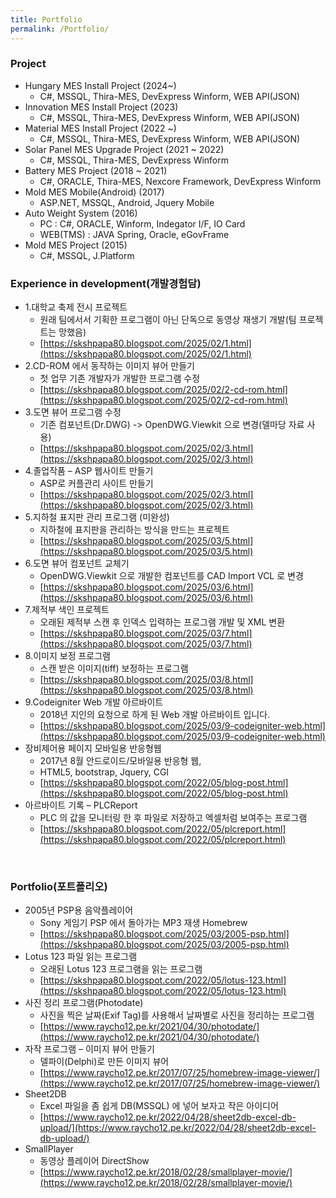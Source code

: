 ```yaml
---
title: Portfolio
permalink: /Portfolio/
---
```


### Project 
- Hungary MES Install Project (2024~)
  - C#, MSSQL, Thira-MES, DevExpress Winform, WEB API(JSON)
- Innovation MES Install Project (2023)
  - C#, MSSQL, Thira-MES, DevExpress Winform, WEB API(JSON)
- Material MES Install Project (2022 ~)
  - C#, MSSQL, Thira-MES, DevExpress Winform, WEB API(JSON)
- Solar Panel MES Upgrade Project (2021 ~ 2022)
  - C#, MSSQL, Thira-MES, DevExpress Winform
- Battery MES Project (2018 ~ 2021)
  - C#, ORACLE, Thira-MES, Nexcore Framework, DevExpress Winform
- Mold MES Mobile(Android) (2017)
  - ASP.NET, MSSQL, Android, Jquery Mobile
- Auto Weight System (2016)
  - PC : C#, ORACLE, Winform, Indegator I/F, IO Card 
  - WEB(TMS) : JAVA Spring, Oracle, eGovFrame
- Mold MES Project (2015)
  - C#, MSSQL, J.Platform


### Experience in development(개발경험담)

* 1.대학교 축제 전시 프로젝트
  - 원래 팀에서서 기획한 프로그램이 아닌 단독으로 동영상 재생기 개발(팀 프로젝트는 망했음)
  - [https://skshpapa80.blogspot.com/2025/02/1.html](https://skshpapa80.blogspot.com/2025/02/1.html)
* 2.CD-ROM 에서 동작하는 이미지 뷰어 만들기
  - 첫 업무 기존 개발자가 개발한 프로그램 수정
  - [https://skshpapa80.blogspot.com/2025/02/2-cd-rom.html](https://skshpapa80.blogspot.com/2025/02/2-cd-rom.html)
* 3.도면 뷰어 프로그램 수정
  - 기존 컴포넌트(Dr.DWG) -> OpenDWG.Viewkit 으로 변경(델마당 자료 사용)
  - [https://skshpapa80.blogspot.com/2025/02/3.html](https://skshpapa80.blogspot.com/2025/02/3.html)
* 4.졸업작품 – ASP 웹사이트 만들기
  - ASP로 커플관리 사이트 만들기
  - [https://skshpapa80.blogspot.com/2025/02/3.html](https://skshpapa80.blogspot.com/2025/02/3.html)
* 5.지하철 표지판 관리 프로그램 (미완성)
  - 지하철에 표지판을 관리하는 방식을 만드는 프로젝트
  - [https://skshpapa80.blogspot.com/2025/03/5.html](https://skshpapa80.blogspot.com/2025/03/5.html)
* 6.도면 뷰어 컴포넌트 교체기
  - OpenDWG.Viewkit 으로 개발한 컴포넌트를 CAD Import VCL 로 변경
  - [https://skshpapa80.blogspot.com/2025/03/6.html](https://skshpapa80.blogspot.com/2025/03/6.html)
* 7.제적부 색인 프로젝트
  - 오래된 제적부 스캔 후 인덱스 입력하는 프로그램 개발 및 XML 변환
  - [https://skshpapa80.blogspot.com/2025/03/7.html](https://skshpapa80.blogspot.com/2025/03/7.html)
* 8.이미지 보정 프로그램
  - 스캔 받은 이미지(tiff) 보정하는 프로그램
  - [https://skshpapa80.blogspot.com/2025/03/8.html](https://skshpapa80.blogspot.com/2025/03/8.html)
* 9.Codeigniter Web 개발 아르바이트
  - 2018년 지인의 요청으로 하게 된 Web 개발 아르바이트 입니다.
  - [https://skshpapa80.blogspot.com/2025/03/9-codeigniter-web.html](https://skshpapa80.blogspot.com/2025/03/9-codeigniter-web.html)
* 장비제어용 페이지 모바일용 반응형웹
  - 2017년 8월  안드로이드/모바일용 반응형 웹,
  - HTML5, bootstrap, Jquery, CGI
  - [https://skshpapa80.blogspot.com/2022/05/blog-post.html](https://skshpapa80.blogspot.com/2022/05/blog-post.html)
* 아르바이트 기록 – PLCReport
  - PLC 의 값을 모니터링 한 후 파일로 저장하고 엑셀처럼 보여주는 프로그램
  - [https://skshpapa80.blogspot.com/2022/05/plcreport.html](https://skshpapa80.blogspot.com/2022/05/plcreport.html)
<br />

### Portfolio(포트폴리오)

* 2005년 PSP용 음악플레이어
  - Sony 게임기 PSP 에서 돌아가는 MP3 재생 Homebrew
  - [https://skshpapa80.blogspot.com/2025/03/2005-psp.html](https://skshpapa80.blogspot.com/2025/03/2005-psp.html)
* Lotus 123 파일 읽는 프로그램
  - 오래된 Lotus 123 프로그램을 읽는 프로그램
  - [https://skshpapa80.blogspot.com/2022/05/lotus-123.html](https://skshpapa80.blogspot.com/2022/05/lotus-123.html)
* 사진 정리 프로그램(Photodate)
  - 사진을 찍은 날짜(Exif Tag)를 사용해서 날짜별로 사진을 정리하는 프로그램
  - [https://www.raycho12.pe.kr/2021/04/30/photodate/](https://www.raycho12.pe.kr/2021/04/30/photodate/)
* 자작 프로그램 – 이미지 뷰어 만들기
  - 델파이(Delphi)로 만든 이미지 뷰어
  - [https://www.raycho12.pe.kr/2017/07/25/homebrew-image-viewer/](https://www.raycho12.pe.kr/2017/07/25/homebrew-image-viewer/)
* Sheet2DB 
  - Excel 파일을 좀 쉽게 DB(MSSQL) 에 넣어 보자고 작은 아이디어
  - [https://www.raycho12.pe.kr/2022/04/28/sheet2db-excel-db-upload/](https://www.raycho12.pe.kr/2022/04/28/sheet2db-excel-db-upload/)
* SmallPlayer
  - 동영상 플레이어 DirectShow
  - [https://www.raycho12.pe.kr/2018/02/28/smallplayer-movie/](https://www.raycho12.pe.kr/2018/02/28/smallplayer-movie/)
